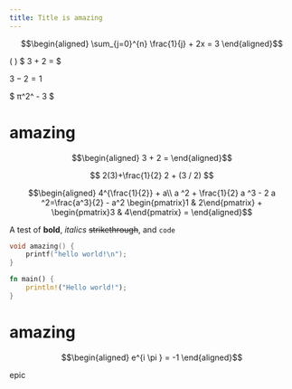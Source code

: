 ```yaml
---
title: Title is amazing
---
```


$$\begin{aligned}
 \sum_{j=0}^{n} \frac{1}{j} + 2x = 3
\end{aligned}$$

( ) $ 3 + 2 =  $

$3 - 2 =1$

\$ π^2^ - 3 \$

# amazing

$$\begin{aligned}
  3 + 2 =
  \end{aligned}$$

$$
  2(3)+\frac{1}{2}
  2 + (3 / 2)
  $$

$$\begin{aligned}
  4^{\frac{1}{2}} + a\\
  a ^2 + \frac{1}{2} a ^3 - 2 a ^2=\frac{a^3}{2} - a^2
  \begin{pmatrix}1 & 2\end{pmatrix} + \begin{pmatrix}3 & 4\end{pmatrix} = 
  \end{aligned}$$

A test of **bold**, *italics* ~~strikethrough~~, and `code`

``` cpp
void amazing() {
    printf("hello world!\n");
}
```

``` rust
fn main() {
    println!("Hello world!");
}
```

# amazing

$$\begin{aligned}
  e^{i \pi } = -1
  \end{aligned}$$

epic
